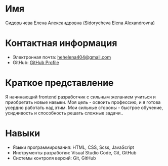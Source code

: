# Имя

Сидорычева Елена Александровна (Sidorycheva Elena Alexandrovna)

# Контактная информация

- Электронная почта: hehelena404@gmail.com
- GitHub: [GitHub Profile](https://github.com/Helena404)

# Краткое представление

Я начинающий frontend разработчик с сильным желанием учиться и приобретать новые навыки. Моя цель - освоить профессию, и я готова усердно работать над этим. Мои сильные стороны - быстрое обучение, усидчивость и способность решать сложные задачи..

# Навыки

- Языки программирования: HTML, CSS, Scss, JavaScript
- Инструменты разработки: Visual Studio Code, Git, GitHub
- Системы контроля версий: Git, GitHub
